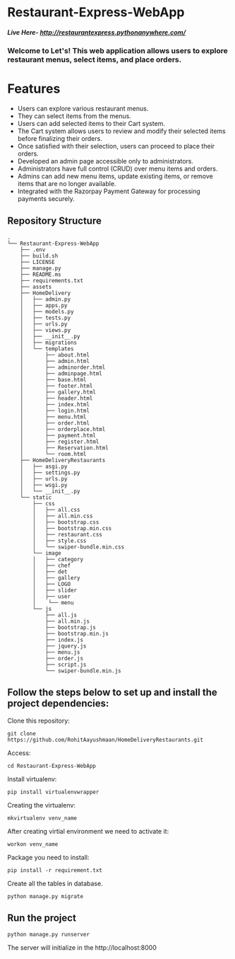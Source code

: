 # Restaurant-Express-WebApp

##### Live Here- http://restaurantexpress.pythonanywhere.com/

### Welcome to Let's! This web application allows users to explore restaurant menus, select items, and place orders.

# Features
 - Users can explore various restaurant menus.
 - They can select items from the menus.
 - Users can add selected items to their Cart system.
 - The Cart system allows users to review and modify their selected items before finalizing their orders.
 - Once satisfied with their selection, users can proceed to place their orders.
 - Developed an admin page accessible only to administrators.
 - Administrators have full control (CRUD) over menu items and orders.
 - Admins can add new menu items, update existing items, or remove items that are no longer available.
 -  Integrated with the Razorpay Payment Gateway for processing payments securely.


## Repository Structure
```
.
└── Restaurant-Express-WebApp
    ├── .env
    ├── build.sh
    ├── LICENSE
    ├── manage.py
    ├── README.ms
    ├── requirements.txt
    ├── assets
    ├── HomeDelivery
    │   ├── admin.py
    │   ├── apps.py
    │   ├── models.py
    │   ├── tests.py
    │   ├── urls.py
    │   ├── views.py
    │   ├── __init__.py
    │   ├── migrations
    │   └── templates
    │       ├── about.html
    │       ├── admin.html
    │       ├── adminorder.html
    │       ├── adminpage.html
    │       ├── base.html
    │       ├── footer.html
    │       ├── gallery.html
    │       ├── header.html
    │       ├── index.html
    │       ├── login.html
    │       ├── menu.html
    │       ├── order.html
    │       ├── orderplace.html
    │       ├── payment.html
    │       ├── register.html
    │       ├── Reservation.html
    │       └── room.html
    ├── HomeDeliveryRestaurants
    │   ├── asgi.py
    │   ├── settings.py
    │   ├── urls.py
    │   ├── wsgi.py
    │   └── __init__.py
    └── static
        ├── css
        │   ├── all.css
        │   ├── all.min.css
        │   ├── bootstrap.css
        │   ├── bootstrap.min.css
        │   ├── restaurant.css
        │   ├── style.css
        │   └── swiper-bundle.min.css
        └── image
        │   ├── category
        │   ├── chef
        │   ├── det
        │   ├── gallery
        │   ├── LOGO
        │   ├── slider
        │   ├── user
        │    └── menu
        └── js
            ├── all.js
            ├── all.min.js
            ├── bootstrap.js
            ├── bootstrap.min.js
            ├── index.js
            ├── jquery.js
            ├── menu.js
            ├── order.js
            ├── script.js
            └── swiper-bundle.min.js         
```






## Follow the steps below to set up and install the project dependencies:

Clone this repository:
```
git clone https://github.com/RohitAayushmaan/HomeDeliveryRestaurants.git
```

Access:
```
cd Restaurant-Express-WebApp
```

Install virtualenv:
```
pip install virtualenvwrapper
```

Creating the virtualenv:
```
mkvirtualenv venv_name
```

After creating virtial environment we need to activate it:
```
workon venv_name
```

Package you need to install:
```
pip install -r requirement.txt
```

Create all the tables in database.
```
python manage.py migrate
```

## Run the project
```
python manage.py runserver
```

The server will initialize in the http://localhost:8000

